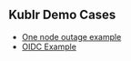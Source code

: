 
## Kublr Demo Cases


 - [One node outage example](demo-outage/README.md)
 - [OIDC Example](demo2-oidc/README.md)